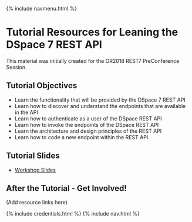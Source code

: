 {% include navmenu.html %}
# Tutorial Resources for Leaning the DSpace 7 REST API

This material was initially created for the OR2018 REST7 PreConference Session.  

## Tutorial Objectives
- Learn the functionality that will be provided by the DSpace 7 REST API
- Learn how to discover and understand the endpoints that are available in the API
- Learn how to authenticate as a user of the DSpace REST API
- Learn how to invoke the endpoints of the DSpace REST API
- Learn the architecture and design principles of the REST API
- Learn how to code a new endpoint within the REST API

## Tutorial Slides
- [Workshop Slides](https://tinyurl.com/or2018-dspace-rest)

## After the Tutorial - Get Involved!
(Add resource links here)

{% include credentials.html %}
{% include nav.html %}
